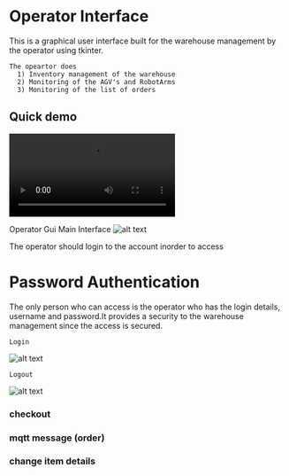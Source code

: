 

# Operator Interface

This  is a graphical user interface built for the warehouse management by the operator using tkinter.
```
The opeartor does 
  1) Inventory management of the warehouse 
  2) Monitoring of the AGV's and RobotArms
  3) Monitoring of the list of orders
```

## Quick demo

![demo](https://github.com/cepdnaclk/e16-3yp-smart-pharmaceutical-warehousing/blob/main/Operator%20Interface/demo.mp4)


Operator Gui Main Interface
![alt text](https://github.com/cepdnaclk/e16-3yp-smart-pharmaceutical-warehousing/blob/main/Operator%20Interface/images/main_page.png)

The operator should login to the account inorder to access 

# Password Authentication
The only person who can access is the operator who has the login details, username and password.It provides a security to the warehouse management since the access is secured.

```
Login
```
![alt text](https://github.com/cepdnaclk/e16-3yp-smart-pharmaceutical-warehousing/blob/main/Operator%20Interface/images/login.png)

```
Logout
```
![alt text](https://github.com/cepdnaclk/e16-3yp-smart-pharmaceutical-warehousing/blob/main/Operator%20Interface/images/logout.png)


### checkout

### mqtt message (order)

### change item details


